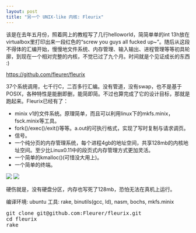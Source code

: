 ```yaml
---
layout: post
title: "另一个 UNIX-like 内核: Fleurix"
---
```


该是在去年五月份，照着网上的教程写了几行helloworld，简简单单的int 13h放在virtualbox里打印出来一段红色的“screw you guys all fucked up~”。随后从这段不得体的汇编开始，慢慢地文件系统、内存管理、输入输出、进程管理等等初具轮廓，到现在一个相对完整的内核，不觉已过了九个月。时间就是个见证成长的东西 :)

<a href="https://github.com/fleurer/fleurix">https://github.com/fleurer/fleurix</a>

37个系统调用，七千行C，二百多行汇编。没有管道，没有swap，也不是基于POSIX，各种特性是能删即删，能简即简。不过也算完成了它的设计目标，那就是跑起来。Fleurix已经有了：

- minix v1的文件系统。原理简单，而且可以利用linux下的mkfs.minix，fsck.minix等工具。
- fork()/exec()/exit()等等。a.out的可执行格式，实现了写时复制与请求调页。
- 信号。
- 一个纯分页的内存管理系统，每个进程4gb的地址空间，共享128mb的内核地址空间。至少比Linux0.11中的段页式内存管理方式更加灵活。
- 一个简单的kmalloc()(可惜没大用上)。
- 一个简单的终端。

<img src="http://i.min.us/im2snS.jpg "/>
<img src="http://i.min.us/ikheqK.jpg" />

硬伤就是，没有硬盘分区，内存也写死了128mb，恐怕无法在真机上运行。

编译环境: ubuntu
工具: rake, binutils(gcc, ld), nasm, bochs, mkfs.minix

<pre code="bash">
git clone git@github.com:Fleurer/fleurix.git
cd fleurix
rake
</pre>
